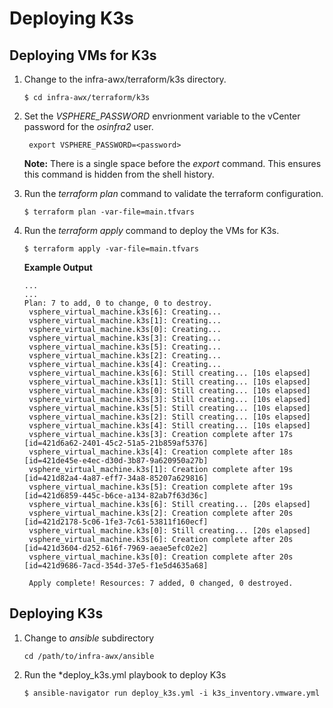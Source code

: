 # Deploying K3s

## Deploying VMs for K3s

1. Change to the infra-awx/terraform/k3s directory.

    ```
    $ cd infra-awx/terraform/k3s
    ```
2. Set the *VSPHERE_PASSWORD* envrionment variable to the vCenter password for the *osinfra2* user.
    ```
     export VSPHERE_PASSWORD=<password>
    ```
    **Note:** There is a single space before the *export* command. This ensures this command is hidden from
    the shell history.

3. Run the *terraform plan* command to validate the terraform configuration.
    ```
    $ terraform plan -var-file=main.tfvars
    ```
4. Run the *terraform apply* command to deploy the VMs for K3s.
    ```
    $ terraform apply -var-file=main.tfvars
    ```
   **Example Output**
   ```
   ...
   ...
   Plan: 7 to add, 0 to change, 0 to destroy.
    vsphere_virtual_machine.k3s[6]: Creating...
    vsphere_virtual_machine.k3s[1]: Creating...
    vsphere_virtual_machine.k3s[0]: Creating...
    vsphere_virtual_machine.k3s[3]: Creating...
    vsphere_virtual_machine.k3s[5]: Creating...
    vsphere_virtual_machine.k3s[2]: Creating...
    vsphere_virtual_machine.k3s[4]: Creating...
    vsphere_virtual_machine.k3s[6]: Still creating... [10s elapsed]
    vsphere_virtual_machine.k3s[1]: Still creating... [10s elapsed]
    vsphere_virtual_machine.k3s[0]: Still creating... [10s elapsed]
    vsphere_virtual_machine.k3s[3]: Still creating... [10s elapsed]
    vsphere_virtual_machine.k3s[5]: Still creating... [10s elapsed]
    vsphere_virtual_machine.k3s[2]: Still creating... [10s elapsed]
    vsphere_virtual_machine.k3s[4]: Still creating... [10s elapsed]
    vsphere_virtual_machine.k3s[3]: Creation complete after 17s [id=421d6a62-2401-45c2-51a5-21b859af5376]
    vsphere_virtual_machine.k3s[4]: Creation complete after 18s [id=421de45e-e4ec-d30d-3b87-9a620950a27b]
    vsphere_virtual_machine.k3s[1]: Creation complete after 19s [id=421d82a4-4a87-eff7-34a8-85207a629816]
    vsphere_virtual_machine.k3s[5]: Creation complete after 19s [id=421d6859-445c-b6ce-a134-82ab7f63d36c]
    vsphere_virtual_machine.k3s[6]: Still creating... [20s elapsed]
    vsphere_virtual_machine.k3s[2]: Creation complete after 20s [id=421d2178-5c06-1fe3-7c61-53811f160ecf]
    vsphere_virtual_machine.k3s[0]: Still creating... [20s elapsed]
    vsphere_virtual_machine.k3s[6]: Creation complete after 20s [id=421d3604-d252-616f-7969-aeae5efc02e2]
    vsphere_virtual_machine.k3s[0]: Creation complete after 20s [id=421d9686-7acd-354d-37e5-f1e5d4635a68]

    Apply complete! Resources: 7 added, 0 changed, 0 destroyed.
    ```

## Deploying K3s


1. Change to *ansible* subdirectory
   ```
   cd /path/to/infra-awx/ansible
   ```
2. Run the *deploy_k3s.yml playbook to deploy K3s
   ```
   $ ansible-navigator run deploy_k3s.yml -i k3s_inventory.vmware.yml
   ```
   